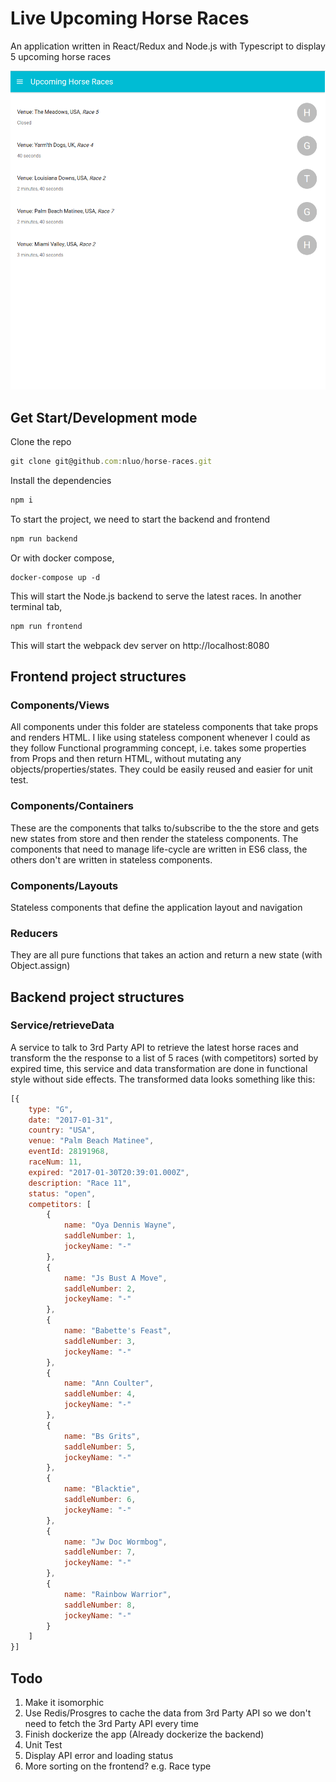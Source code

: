 # Live Upcoming Horse Races
An application written in React/Redux and Node.js with Typescript to display 5 upcoming horse races

![Alt text](https://github.com/nluo/horse-races/blob/screenshot/screenshots/horse-race-screenshot-1.png "Screenshot 1")

## Get Start/Development mode

Clone the repo

```javascript
git clone git@github.com:nluo/horse-races.git
```
Install the dependencies

```javascript
npm i
```

To start the project, we need to start the backend and frontend

```javascript
npm run backend
```
Or with docker compose,
```code
docker-compose up -d

```
This will start the Node.js backend to serve the latest races. In another terminal tab,

```javascript
npm run frontend
```

This will start the webpack dev server on http://localhost:8080

## Frontend project structures

### Components/Views

All components under this folder are stateless components that take props and renders HTML. I like using stateless component whenever I could as they follow Functional programming concept, i.e. takes some properties from Props and then return HTML, without mutating any objects/properties/states. They could be easily reused and easier for unit test.

### Components/Containers
These are the components that talks to/subscribe to the the store and gets new states from store and then render the stateless components. The components that need to manage life-cycle are written in ES6 class, the others don't are written in stateless components.

### Components/Layouts
Stateless components that define the application layout and navigation

### Reducers
They are all pure functions that takes an action and return a new state (with Object.assign)


## Backend project structures

### Service/retrieveData

A service to talk to 3rd Party API to retrieve the latest horse races and transform the the response to a list of 5 races (with competitors) sorted by expired time, this service and data transformation are done
in functional style without side effects. The transformed data looks something like this:
```javascript
[{
    type: "G",
    date: "2017-01-31",
    country: "USA",
    venue: "Palm Beach Matinee",
    eventId: 28191968,
    raceNum: 11,
    expired: "2017-01-30T20:39:01.000Z",
    description: "Race 11",
    status: "open",
    competitors: [
        {
            name: "Oya Dennis Wayne",
            saddleNumber: 1,
            jockeyName: "-"
        },
        {
            name: "Js Bust A Move",
            saddleNumber: 2,
            jockeyName: "-"
        },
        {
            name: "Babette's Feast",
            saddleNumber: 3,
            jockeyName: "-"
        },
        {
            name: "Ann Coulter",
            saddleNumber: 4,
            jockeyName: "-"
        },
        {
            name: "Bs Grits",
            saddleNumber: 5,
            jockeyName: "-"
        },
        {
            name: "Blacktie",
            saddleNumber: 6,
            jockeyName: "-"
        },
        {
            name: "Jw Doc Wormbog",
            saddleNumber: 7,
            jockeyName: "-"
        },
        {
            name: "Rainbow Warrior",
            saddleNumber: 8,
            jockeyName: "-"
        }
    ]
}]
```

## Todo

1. Make it isomorphic 
2. Use Redis/Prosgres to cache the data from 3rd Party API so we don't need to fetch the 3rd Party API every time
3. Finish dockerize the app (Already dockerize the backend)
4. Unit Test
5. Display API error and loading status
6. More sorting on the frontend? e.g. Race type
